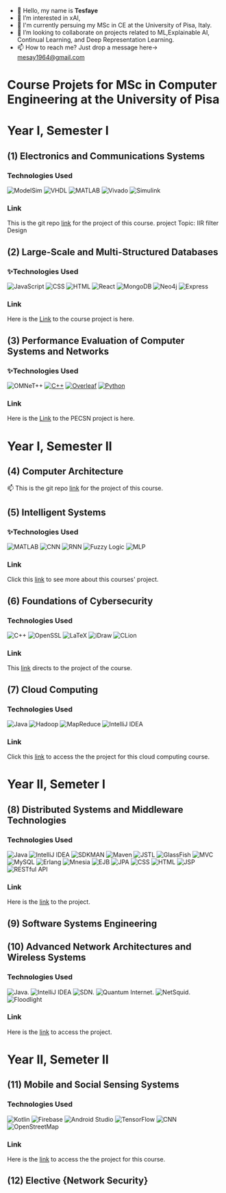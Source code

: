 

- 👋 Hello, my name is **Tesfaye**
- 👀 I’m interested in xAI,
- 🌱 I'm currently persuing my MSc in CE at the University of Pisa, Italy.
- 💞️ I’m looking to collaborate on projects related to ML,Explainable AI, Continual Learning, and Deep Representation Learning.
- 📫 How to reach me? Just drop a message here-> mesay1964@gmail.com

<!---
LijTesfaye/LijTesfaye is a ✨ special ✨ repository because its `README.md` (this file) appears on your GitHub profile.
You can click the Preview link to take a look at your changes.
--->
# Course Projets for MSc in Computer Engineering at the University of Pisa
# Year I, Semester I
## (1) Electronics and Communications Systems
### Technologies Used
![ModelSim](https://img.shields.io/badge/ModelSim-007ACC.svg?logoColor=white)
![VHDL](https://img.shields.io/badge/VHDL-000080.svg?logoColor=white)
![MATLAB](https://img.shields.io/badge/MATLAB-0076A8.svg?logoColor=white)
![Vivado](https://img.shields.io/badge/Vivado-F68B1F.svg?logoColor=white)
![Simulink](https://img.shields.io/badge/Simulink-0076A8.svg?logoColor=white)

### Link 
This is the git repo [link](https://github.com/LijTesfaye/IIR-Filter-in-VHDL) for the project of this course.
project Topic: IIR filter Design

## (2) Large-Scale and Multi-Structured Databases
### ✨Technologies Used
![JavaScript](https://img.shields.io/badge/JavaScript-F7DF1E.svg?logo=javascript&logoColor=black)
![CSS](https://img.shields.io/badge/CSS-1572B6.svg?logo=css3&logoColor=white)
![HTML](https://img.shields.io/badge/HTML-E34F26.svg?logo=html5&logoColor=white)
![React](https://img.shields.io/badge/React-61DAFB.svg?logo=react&logoColor=black)
![MongoDB](https://img.shields.io/badge/MongoDB-47A248.svg?logo=mongodb&logoColor=white)
![Neo4j](https://img.shields.io/badge/Neo4j-008CC1.svg?logo=neo4j&logoColor=white)
![Express](https://img.shields.io/badge/Express-000000.svg?logo=express&logoColor=white)

### Link 
Here is the [Link](https://github.com/LijTesfaye/UMDB_PROJECT_For_LargeScaleCourse) to the course project is here.

## (3) Performance Evaluation of Computer Systems and Networks
### ✨Technologies Used
![OMNeT++](https://img.shields.io/badge/OMNeT++-1F425F.svg?logoColor=white)
[![C++](https://img.shields.io/badge/C++-00599C.svg?logo=c%2B%2B&logoColor=white)](https://isocpp.org/)
[![Overleaf](https://img.shields.io/badge/Overleaf-47A248.svg?logo=overleaf&logoColor=white)](https://www.overleaf.com/)
[![Python](https://img.shields.io/badge/Python-3776AB.svg?logo=python&logoColor=white)](https://www.python.org/)
### Link 
Here is the [Link](https://github.com/LijTesfaye/PECSN_project_tess/tree/main/documentation) to the PECSN project is here.

# Year I, Semester II
## (4) Computer Architecture
📫 This is the git repo [link](https://github.com/LijTesfaye/ParallelBellmanFord-Using-CUDA-C/tree/main) for the project of this course.
## (5) Intelligent Systems	
### ✨Technologies Used
![MATLAB](https://img.shields.io/badge/MATLAB-0076A8.svg?logoColor=white)
![CNN](https://img.shields.io/badge/CNN-2C2C2C.svg?logo=neural-network&logoColor=white)
![RNN](https://img.shields.io/badge/RNN-2C2C2C.svg?logo=neural-network&logoColor=white)
![Fuzzy Logic](https://img.shields.io/badge/Fuzzy%20Logic-FF6600.svg?logoColor=white)
![MLP](https://img.shields.io/badge/MLP-8E44AD.svg?logo=neural-network&logoColor=white)

### Link 
Click  this [link](https://github.com/LijTesfaye/Intelligent_Systems_Final) to see more about this courses' project.

## (6) Foundations of Cybersecurity
### Technologies Used
![C++](https://img.shields.io/badge/C++-00599C.svg?logo=c%2B%2B&logoColor=white)
![OpenSSL](https://img.shields.io/badge/OpenSSL-721412.svg?logo=openssl&logoColor=white)
![LaTeX](https://img.shields.io/badge/LaTeX-008080.svg?logo=latex&logoColor=white)
![iDraw](https://img.shields.io/badge/iDraw-FF4500.svg?logoColor=white)
![CLion](https://img.shields.io/badge/CLion-000000.svg?logo=clion&logoColor=white)

### Link 
This [link](https://github.com/LijTesfaye/FoC_BBS_2024_Aquila_Group) directs to the project of the course.
## (7) Cloud Computing	
### Technologies Used
![Java](https://img.shields.io/badge/Java-007396.svg?logo=java&logoColor=white)
![Hadoop](https://img.shields.io/badge/Hadoop-66CCFF.svg?logo=apache-hadoop&logoColor=black)
![MapReduce](https://img.shields.io/badge/MapReduce-FF8C00.svg?logo=apache&logoColor=white)
![IntelliJ IDEA](https://img.shields.io/badge/IntelliJ%20IDEA-000000.svg?logo=intellij-idea&logoColor=white)

### Link
Click this [link](https://github.com/LijTesfaye/kmeans_clustering_toretto_group) to access the  the project for this cloud computing course.
# Year II, Semeter I
## (8) Distributed Systems and Middleware Technologies	
### Technologies Used
![Java](https://img.shields.io/badge/Java-007396.svg?logo=java&logoColor=white)
![IntelliJ IDEA](https://img.shields.io/badge/IntelliJ%20IDEA-000000.svg?logo=intellij-idea&logoColor=white)
![SDKMAN](https://img.shields.io/badge/SDKMAN-3DDC84.svg?logoColor=white)
![Maven](https://img.shields.io/badge/Maven-C71A36.svg?logo=apache-maven&logoColor=white)
![JSTL](https://img.shields.io/badge/JSTL-007396.svg?logo=java&logoColor=white)
![GlassFish](https://img.shields.io/badge/GlassFish-348AC7.svg?logo=glassfish&logoColor=white)
![MVC](https://img.shields.io/badge/MVC-00BFFF.svg?logoColor=white)
![MySQL](https://img.shields.io/badge/MySQL-4479A1.svg?logo=mysql&logoColor=white)
![Erlang](https://img.shields.io/badge/Erlang-A90533.svg?logo=erlang&logoColor=white)
![Mnesia](https://img.shields.io/badge/Mnesia-000080.svg?logoColor=white)
![EJB](https://img.shields.io/badge/EJB-007396.svg?logo=java&logoColor=white)
![JPA](https://img.shields.io/badge/JPA-FF7800.svg?logo=java&logoColor=white)
![CSS](https://img.shields.io/badge/CSS-1572B6.svg?logo=css3&logoColor=white)
![HTML](https://img.shields.io/badge/HTML-E34F26.svg?logo=html5&logoColor=white)
![JSP](https://img.shields.io/badge/JSP-007396.svg?logo=java&logoColor=white)
![RESTful API](https://img.shields.io/badge/RESTful%20API-4CAF50.svg?logo=api&logoColor=white)
### Link 
Here is the [link](https://github.com/LijTesfaye/DSMT_AwardsProjectFinal) to the project.

## (9) Software Systems Engineering	
## (10) Advanced Network Architectures and Wireless Systems	 
### Technologies Used
 ![Java](https://img.shields.io/badge/Java-007396.svg?logo=java&logoColor=white).
 ![IntelliJ IDEA](https://img.shields.io/badge/IntelliJ%20IDEA-000000.svg?logo=intellij-idea&logoColor=white)
 ![SDN](https://img.shields.io/badge/SDN-007ACC.svg?logo=network&logoColor=white). 
 ![Quantum Internet](https://img.shields.io/badge/Quantum%20Internet-8A2BE2.svg?logoColor=white).
 ![NetSquid](https://img.shields.io/badge/NetSquid-FF5722.svg?logoColor=white).
 ![Floodlight](https://img.shields.io/badge/Floodlight-000000.svg?logoColor=white)
### Link 
Here is the [link](https://github.com/LijTesfaye/ANAWS-SDN-Tess/tree/master) to access the project.

# Year II, Semeter II
## (11) Mobile and Social Sensing Systems	
### Technologies Used
![Kotlin](https://img.shields.io/badge/Kotlin-%230095D5.svg?logo=kotlin&logoColor=white)
![Firebase](https://img.shields.io/badge/Firebase-%23039BE5.svg?logo=firebase)
![Android Studio](https://img.shields.io/badge/Android%20Studio-3DDC84.svg?logo=android-studio&logoColor=white)
![TensorFlow](https://img.shields.io/badge/TensorFlow-FF6F00.svg?logo=tensorflow&logoColor=white)
![CNN](https://img.shields.io/badge/CNN-2C2C2C.svg?logo=neural-network&logoColor=white)
![OpenStreetMap](https://img.shields.io/badge/OpenStreetMap-7EBC6F.svg?logo=openstreetmap&logoColor=white)
### Link 
Here is the [link](https://github.com/LijTesfaye/Emotion-Tracker) to access the  the project for this course.

## (12) Elective {Network Security}


